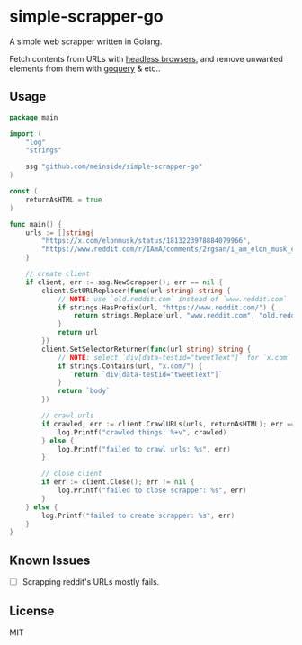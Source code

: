 # simple-scrapper-go

A simple web scrapper written in Golang.

Fetch contents from URLs with [headless browsers](https://github.com/playwright-community/playwright-go), and remove unwanted elements from them with [goquery](https://github.com/PuerkitoBio/goquery) & etc..

## Usage

```go
package main

import (
	"log"
	"strings"

	ssg "github.com/meinside/simple-scrapper-go"
)

const (
	returnAsHTML = true
)

func main() {
	urls := []string{
		"https://x.com/elonmusk/status/1813223978884079966",
		"https://www.reddit.com/r/IAmA/comments/2rgsan/i_am_elon_musk_ceocto_of_a_rocket_company_ama/",
	}

	// create client
	if client, err := ssg.NewScrapper(); err == nil {
		client.SetURLReplacer(func(url string) string {
			// NOTE: use `old.reddit.com` instead of `www.reddit.com`
			if strings.HasPrefix(url, "https://www.reddit.com/") {
				return strings.Replace(url, "www.reddit.com", "old.reddit.com", 1)
			}
			return url
		})
		client.SetSelectorReturner(func(url string) string {
			// NOTE: select `div[data-testid="tweetText"]` for `x.com`
			if strings.Contains(url, "x.com/") {
				return `div[data-testid="tweetText"]`
			}
			return `body`
		})

		// crawl urls
		if crawled, err := client.CrawlURLs(urls, returnAsHTML); err == nil {
			log.Printf("crawled things: %+v", crawled)
		} else {
			log.Printf("failed to crawl urls: %s", err)
		}

		// close client
		if err := client.Close(); err != nil {
			log.Printf("failed to close scrapper: %s", err)
		}
	} else {
		log.Printf("failed to create scrapper: %s", err)
	}
}
```

## Known Issues

- [ ] Scrapping reddit's URLs mostly fails.

## License

MIT

